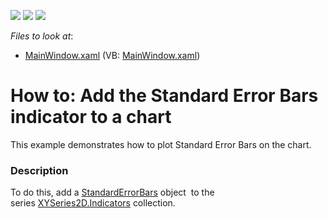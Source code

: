 <!-- default badges list -->
![](https://img.shields.io/endpoint?url=https://codecentral.devexpress.com/api/v1/VersionRange/128568474/16.1.5%2B)
[![](https://img.shields.io/badge/Open_in_DevExpress_Support_Center-FF7200?style=flat-square&logo=DevExpress&logoColor=white)](https://supportcenter.devexpress.com/ticket/details/T431977)
[![](https://img.shields.io/badge/📖_How_to_use_DevExpress_Examples-e9f6fc?style=flat-square)](https://docs.devexpress.com/GeneralInformation/403183)
<!-- default badges end -->
<!-- default file list -->
*Files to look at*:

* [MainWindow.xaml](./CS/StandardErrorBars/MainWindow.xaml) (VB: [MainWindow.xaml](./VB/StandardErrorBars/MainWindow.xaml))
<!-- default file list end -->
# How to: Add the Standard Error Bars indicator to a chart


<p>This example demonstrates how to plot Standard Error Bars on the chart.</p>


<h3>Description</h3>

To do this, add a&nbsp;<a href="https://documentation.devexpress.com/#WPF/clsDevExpressXpfChartsStandardErrorBarstopic">StandardErrorBars</a>&nbsp;object &nbsp;to the series&nbsp;<a href="https://documentation.devexpress.com/#WPF/DevExpressXpfChartsXYSeries2D_Indicatorstopic">XYSeries2D.Indicators</a>&nbsp;collection.

<br/>


